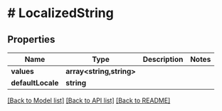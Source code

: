 # # LocalizedString

## Properties

Name | Type | Description | Notes
------------ | ------------- | ------------- | -------------
**values** | **array<string,string>** |  |
**defaultLocale** | **string** |  |

[[Back to Model list]](../../README.md#models) [[Back to API list]](../../README.md#endpoints) [[Back to README]](../../README.md)
